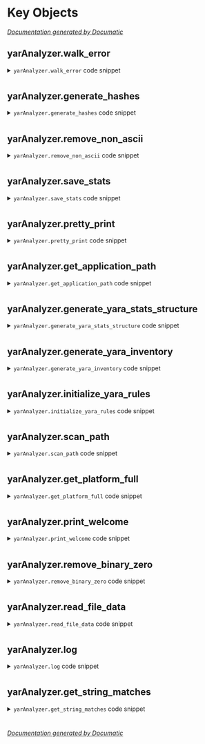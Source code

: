 # Key Objects

[_Documentation generated by Documatic_](https://www.documatic.com)

<!---Documatic-section-yarAnalyzer.walk_error-start--->
## yarAnalyzer.walk_error

<!---Documatic-section-walk_error-start--->
<!---Documatic-block-yarAnalyzer.walk_error-start--->
<details>
	<summary><code>yarAnalyzer.walk_error</code> code snippet</summary>

```python
def walk_error(err):
    if 'Error 3' in str(err):
        log('ERROR', str(err))
    if args.debug:
        traceback.print_exc()
```
</details>
<!---Documatic-block-yarAnalyzer.walk_error-end--->
<!---Documatic-section-walk_error-end--->

# #
<!---Documatic-section-yarAnalyzer.walk_error-end--->

<!---Documatic-section-yarAnalyzer.generate_hashes-start--->
## yarAnalyzer.generate_hashes

<!---Documatic-section-generate_hashes-start--->
<!---Documatic-block-yarAnalyzer.generate_hashes-start--->
<details>
	<summary><code>yarAnalyzer.generate_hashes</code> code snippet</summary>

```python
def generate_hashes(filedata):
    try:
        md5 = hashlib.md5()
        sha1 = hashlib.sha1()
        sha256 = hashlib.sha256()
        md5.update(filedata)
        sha1.update(filedata)
        sha256.update(filedata)
        return (md5.hexdigest(), sha1.hexdigest(), sha256.hexdigest())
    except Exception as e:
        traceback.print_exc()
        return (0, 0, 0)
```
</details>
<!---Documatic-block-yarAnalyzer.generate_hashes-end--->
<!---Documatic-section-generate_hashes-end--->

# #
<!---Documatic-section-yarAnalyzer.generate_hashes-end--->

<!---Documatic-section-yarAnalyzer.remove_non_ascii-start--->
## yarAnalyzer.remove_non_ascii

<!---Documatic-section-remove_non_ascii-start--->
<!---Documatic-block-yarAnalyzer.remove_non_ascii-start--->
<details>
	<summary><code>yarAnalyzer.remove_non_ascii</code> code snippet</summary>

```python
def remove_non_ascii(s):
    nonascii = 'error'
    try:
        new_bytes = []
        for cb in s:
            if cb > 31 and cb < 127:
                new_bytes.append(chr(cb))
            else:
                new_bytes.append(chr(32))
        nonascii = ''.join(new_bytes)
    except Exception as e:
        traceback.print_exc()
        pass
    return nonascii
```
</details>
<!---Documatic-block-yarAnalyzer.remove_non_ascii-end--->
<!---Documatic-section-remove_non_ascii-end--->

# #
<!---Documatic-section-yarAnalyzer.remove_non_ascii-end--->

<!---Documatic-section-yarAnalyzer.save_stats-start--->
## yarAnalyzer.save_stats

<!---Documatic-section-save_stats-start--->
<!---Documatic-block-yarAnalyzer.save_stats-start--->
<details>
	<summary><code>yarAnalyzer.save_stats</code> code snippet</summary>

```python
def save_stats(no_empty=False, identifier='yarAnalyzer', excel_patch=False):
    with open('{0}_file_stats.csv'.format(identifier), 'w') as f_file:
        f_file.write('File;Extension;Size;First Bytes in Hex;First Bytes in ASCII;MD5;SHA1;SHA256;Rule Match;Matched Strings\n')
        for relPath in file_stats:
            if no_empty and len(file_stats[relPath]['matches']) < 1:
                continue
            extension = os.path.splitext(relPath)[1].lower()
            excel_addon = '=' if excel_patch else ''
            try:
                if len(file_stats[relPath]['matches']) > 0:
                    for rule in file_stats[relPath]['matches']:
                        matched_strings = file_stats[relPath]['matches'][rule]
                        f_file.write('{0};{1};{2};{10}"{3}";{10}"{4}";{5};{6};{7};{8};{10}"{9}"\n'.format(relPath, extension, file_stats[relPath]['size'], file_stats[relPath]['firstBytes_Hex'], file_stats[relPath]['firstBytes_Ascii'], file_stats[relPath]['md5'], file_stats[relPath]['sha1'], file_stats[relPath]['sha256'], rule, matched_strings, excel_addon))
                else:
                    f_file.write('{0};{1};{2};{10}"{3}";{10}"{4}";{5};{6};{7};{8};{10}"{9}"\n'.format(relPath, extension, file_stats[relPath]['size'], file_stats[relPath]['firstBytes_Hex'], file_stats[relPath]['firstBytes_Ascii'], file_stats[relPath]['md5'], file_stats[relPath]['sha1'], file_stats[relPath]['sha256'], '-', '-', excel_addon))
                    if args.t:
                        source_file = os.path.join(args.p, relPath)
                        target_file = os.path.join(args.t, os.path.basename(relPath))
                        print('[+] Copying sample with no match to {0}'.format(target_file))
                        shutil.copyfile(source_file, target_file)
            except Exception as e:
                if args.debug:
                    traceback.print_exc()
                print('Error while formatting line - skipping it - CSV results may be incomplete')
    with open('{0}_rule_stats.csv'.format(identifier), 'w') as r_file:
        r_file.write('Rule;Number of Matches;File;MD5;SHA1;SHA256\n')
        for rule in rule_stats:
            if no_empty and len(rule_stats[rule]['files']) < 1:
                continue
            try:
                if len(rule_stats[rule]['files']) > 0:
                    for file in rule_stats[rule]['files']:
                        r_file.write('{0};{1};{2};{3};{4};{5}\n'.format(rule, len(rule_stats[rule]['files']), file, file_stats[file]['md5'], file_stats[file]['sha1'], file_stats[file]['sha256']))
                else:
                    r_file.write('{0};{1};{2};{3};{4};{5}\n'.format(rule, len(rule_stats[rule]['files']), '-', '-', '-', '-'))
            except Exception as e:
                print('Error while formatting line - skipping it - CSV results may be incomplete')
```
</details>
<!---Documatic-block-yarAnalyzer.save_stats-end--->
<!---Documatic-section-save_stats-end--->

# #
<!---Documatic-section-yarAnalyzer.save_stats-end--->

<!---Documatic-section-yarAnalyzer.pretty_print-start--->
## yarAnalyzer.pretty_print

<!---Documatic-section-pretty_print-start--->
<!---Documatic-block-yarAnalyzer.pretty_print-start--->
<details>
	<summary><code>yarAnalyzer.pretty_print</code> code snippet</summary>

```python
def pretty_print(no_empty=False, max_string=26):
    x = PrettyTable(['File', 'Size', 'HHex', 'HAscii', 'Rule Matches'])
    x.padding_width = 1
    x.align['File'] = 'l'
    x.align['Size'] = 'l'
    x.align['HAscii'] = 'l'
    x.align['HHex'] = 'l'
    x.align['Rule Matches'] = 'l'
    for relPath in file_stats:
        if no_empty and len(file_stats[relPath]['matches']) < 1:
            continue
        rules = '\n'.join((rule[:max_string] for rule in file_stats[relPath]['matches']))
        x.add_row([relPath[:max_string], file_stats[relPath]['size'], file_stats[relPath]['firstBytes_Hex'], file_stats[relPath]['firstBytes_Ascii'], rules])
    print(x)
    x = PrettyTable(['Rule', 'Match Count', 'Files'])
    x.padding_width = 1
    x.align['Rule'] = 'l'
    x.align['Match Count'] = 'l'
    x.align['Files'] = 'l'
    for rule in rule_stats:
        if no_empty and len(rule_stats[rule]['files']) < 1:
            continue
        rule_name = rule[:max_string]
        files = '\n'.join((file[:max_string] for file in rule_stats[rule]['files']))
        x.add_row([rule_name, len(rule_stats[rule]['files']), files])
    print(x)
```
</details>
<!---Documatic-block-yarAnalyzer.pretty_print-end--->
<!---Documatic-section-pretty_print-end--->

# #
<!---Documatic-section-yarAnalyzer.pretty_print-end--->

<!---Documatic-section-yarAnalyzer.get_application_path-start--->
## yarAnalyzer.get_application_path

<!---Documatic-section-get_application_path-start--->
<!---Documatic-block-yarAnalyzer.get_application_path-start--->
<details>
	<summary><code>yarAnalyzer.get_application_path</code> code snippet</summary>

```python
def get_application_path():
    try:
        application_path = ''
        if getattr(sys, 'frozen', False):
            application_path = os.path.dirname(os.path.realpath(sys.executable))
        elif __file__:
            application_path = os.path.dirname(__file__)
        if application_path != '':
            pass
        if application_path == '':
            application_path = os.path.dirname(os.path.realpath(__file__))
        return application_path
    except Exception as e:
        log('ERROR', 'Error while evaluation of application path')
```
</details>
<!---Documatic-block-yarAnalyzer.get_application_path-end--->
<!---Documatic-section-get_application_path-end--->

# #
<!---Documatic-section-yarAnalyzer.get_application_path-end--->

<!---Documatic-section-yarAnalyzer.generate_yara_stats_structure-start--->
## yarAnalyzer.generate_yara_stats_structure

<!---Documatic-section-generate_yara_stats_structure-start--->
<!---Documatic-block-yarAnalyzer.generate_yara_stats_structure-start--->
<details>
	<summary><code>yarAnalyzer.generate_yara_stats_structure</code> code snippet</summary>

```python
def generate_yara_stats_structure(yara_rules):
    for rule_set in yara_rules:
        for rule in rule_set:
            rule_stats[rule.identifier] = {}
            rule_stats[rule.identifier]['files'] = []
            rule_stats[rule.identifier]['count'] = 0
```
</details>
<!---Documatic-block-yarAnalyzer.generate_yara_stats_structure-end--->
<!---Documatic-section-generate_yara_stats_structure-end--->

# #
<!---Documatic-section-yarAnalyzer.generate_yara_stats_structure-end--->

<!---Documatic-section-yarAnalyzer.generate_yara_inventory-start--->
## yarAnalyzer.generate_yara_inventory

<!---Documatic-section-generate_yara_inventory-start--->
<!---Documatic-block-yarAnalyzer.generate_yara_inventory-start--->
<details>
	<summary><code>yarAnalyzer.generate_yara_inventory</code> code snippet</summary>

```python
def generate_yara_inventory(output_file, yara_rule_infos):
    log('INFO', 'Generating Inventory')
    try:
        with open(output_file, 'w') as output:
            output.write('Rule File;Rule Name;Description;Reference;Compile Issue\n')
            for rule_file in yara_rule_infos:
                for rule_name in yara_rule_infos[rule_file]:
                    description = '-'
                    reference = '-'
                    if 'description' in yara_rule_infos[rule_file][rule_name]:
                        description = yara_rule_infos[rule_file][rule_name]['description']
                    if 'reference' in yara_rule_infos[rule_file][rule_name]:
                        reference = yara_rule_infos[rule_file][rule_name]['reference']
                    description = description.replace('; ', ' / ').replace(';', ' ')
                    reference = reference.replace('; ', ' / ').replace(';', ' ')
                    output.write('{0};{1};{2};{3};\n'.format(rule_file, rule_name, description, reference))
    except Exception as e:
        traceback.print_exc()
```
</details>
<!---Documatic-block-yarAnalyzer.generate_yara_inventory-end--->
<!---Documatic-section-generate_yara_inventory-end--->

# #
<!---Documatic-section-yarAnalyzer.generate_yara_inventory-end--->

<!---Documatic-section-yarAnalyzer.initialize_yara_rules-start--->
## yarAnalyzer.initialize_yara_rules

<!---Documatic-section-initialize_yara_rules-start--->
<!---Documatic-block-yarAnalyzer.initialize_yara_rules-start--->
<details>
	<summary><code>yarAnalyzer.initialize_yara_rules</code> code snippet</summary>

```python
def initialize_yara_rules(rule_path, rules_extension):
    yara_rule_infos = {}
    yara_rules = []
    dummy = ''
    if os.path.isdir(rule_path):
        try:
            for (root, directories, files) in scandir.walk(rule_path, onerror=walk_error, followlinks=False):
                for file in files:
                    try:
                        yaraRuleFile = os.path.join(root, file)
                        if file.startswith('.') or file.startswith('~') or file.startswith('_'):
                            continue
                        extension = os.path.splitext(file)[1].lower()
                        if extension == '.{0}'.format(rules_extension):
                            try:
                                compiledRules = yara.compile(yaraRuleFile, externals={'filename': dummy, 'filepath': dummy, 'extension': dummy, 'filetype': dummy, 'id': dummy, 'md5': dummy})
                                for rule in compiledRules:
                                    if file not in yara_rule_infos:
                                        yara_rule_infos[file] = {}
                                    if rule.identifier not in yara_rule_infos[file]:
                                        yara_rule_infos[file][rule.identifier] = {}
                                    if 'description' in rule.meta:
                                        yara_rule_infos[file][rule.identifier]['description'] = rule.meta['description']
                                    if 'reference' in rule.meta:
                                        yara_rule_infos[file][rule.identifier]['reference'] = rule.meta['reference']
                                yara_rules.append(compiledRules)
                                log('INFO', 'Initialized Yara rules from %s' % file)
                            except Exception as e:
                                log('ERROR', 'Error in Yara file: %s' % file)
                                if args.debug:
                                    traceback.print_exc()
                    except Exception as e:
                        log('ERROR', 'Error reading signature file %s ERROR: %s' % yaraRuleFile)
                        if args.debug:
                            traceback.print_exc()
        except Exception as e:
            log('ERROR', 'Error reading signature folder /signatures/')
            if args.debug:
                traceback.print_exc()
    else:
        try:
            compiledRules = yara.compile(rule_path, externals={'filename': dummy, 'filepath': dummy})
            yara_rules.append(compiledRules)
            log('INFO', 'Initialized Yara rules from %s' % rule_path)
        except Exception as e:
            log('ERROR', 'Error in Yara file: %s' % rule_path)
            if args.debug:
                traceback.print_exc()
    return (yara_rules, yara_rule_infos)
```
</details>
<!---Documatic-block-yarAnalyzer.initialize_yara_rules-end--->
<!---Documatic-section-initialize_yara_rules-end--->

# #
<!---Documatic-section-yarAnalyzer.initialize_yara_rules-end--->

<!---Documatic-section-yarAnalyzer.scan_path-start--->
## yarAnalyzer.scan_path

<!---Documatic-section-scan_path-start--->
<!---Documatic-block-yarAnalyzer.scan_path-start--->
<details>
	<summary><code>yarAnalyzer.scan_path</code> code snippet</summary>

```python
def scan_path(path, rule_sets, num_first_bytes=6):
    log('INFO', 'Scanning %s ...  ' % path)
    c = 0
    app_path = get_application_path()
    for (root, directories, files) in scandir.walk(path, onerror=walk_error, followlinks=False):
        for filename in files:
            try:
                filePath = os.path.join(root, filename)
                relPath = filePath[len(path):]
                fileSize = os.stat(filePath).st_size
                if fileSize > args.m * 1024 * 1024:
                    continue
                file_stats[relPath] = {}
                file_stats[relPath]['matches'] = {}
                file_stats[relPath]['size'] = fileSize
                fileData = ''
                md5 = '-'
                sha1 = '-'
                sha256 = '-'
                fileData = read_file_data(filePath)
                if len(fileData) > 1:
                    file_stats[relPath]['firstBytes_Hex'] = '%s' % fileData[:num_first_bytes].hex()
                    file_stats[relPath]['firstBytes_Ascii'] = '%s' % remove_non_ascii(fileData[:num_first_bytes])
                else:
                    file_stats[relPath]['firstBytes_Hex'] = '-'
                    file_stats[relPath]['firstBytes_Ascii'] = '-'
                (md5, sha1, sha256) = generate_hashes(fileData)
                file_stats[relPath]['md5'] = md5
                file_stats[relPath]['sha1'] = sha1
                file_stats[relPath]['sha256'] = sha256
                log('DEBUG', 'MD5: %s SHA1: %s SHA256: %s FILE: %s' % (md5, sha1, sha256, filePath))
                if args.printAll:
                    print('FILE: %s' % filePath)
                try:
                    for rules in rule_sets:
                        matches = rules.match(data=fileData, externals={'filename': filename.lower(), 'filepath': filePath.lower()})
                        if matches:
                            for match in matches:
                                description = 'not set'
                                if hasattr(match, 'meta'):
                                    if 'description' in match.meta:
                                        description = match.meta['description']
                                matched_strings = ''
                                if hasattr(match, 'strings'):
                                    matched_strings = get_string_matches(match.strings)
                                if relPath not in file_stats:
                                    file_stats[relPath] = {}
                                if 'matches' not in file_stats[relPath]:
                                    file_stats[relPath]['matches'] = {}
                                file_stats[relPath]['matches'][match.rule] = matched_strings
                                if match.rule not in rule_stats:
                                    rule_stats[match.rule] = {}
                                if 'files' not in rule_stats[match.rule]:
                                    rule_stats[match.rule]['files'] = []
                                rule_stats[match.rule]['files'].append(relPath)
                except Exception as e:
                    if args.debug:
                        traceback.print_exc()
            except Exception as e:
                if args.debug:
                    traceback.print_exc()
```
</details>
<!---Documatic-block-yarAnalyzer.scan_path-end--->
<!---Documatic-section-scan_path-end--->

# #
<!---Documatic-section-yarAnalyzer.scan_path-end--->

<!---Documatic-section-yarAnalyzer.get_platform_full-start--->
## yarAnalyzer.get_platform_full

<!---Documatic-section-get_platform_full-start--->
<!---Documatic-block-yarAnalyzer.get_platform_full-start--->
<details>
	<summary><code>yarAnalyzer.get_platform_full</code> code snippet</summary>

```python
def get_platform_full():
    type_info = ''
    try:
        type_info = '%s PROC: %s ARCH: %s' % (' '.join(platform.win32_ver()), platform.processor(), ' '.join(platform.architecture()))
    except Exception as e:
        type_info = ' '.join(platform.win32_ver())
    return type_info
```
</details>
<!---Documatic-block-yarAnalyzer.get_platform_full-end--->
<!---Documatic-section-get_platform_full-end--->

# #
<!---Documatic-section-yarAnalyzer.get_platform_full-end--->

<!---Documatic-section-yarAnalyzer.print_welcome-start--->
## yarAnalyzer.print_welcome

<!---Documatic-section-print_welcome-start--->
<!---Documatic-block-yarAnalyzer.print_welcome-start--->
<details>
	<summary><code>yarAnalyzer.print_welcome</code> code snippet</summary>

```python
def print_welcome():
    print('=======================================================================')
    print('                       ___                __                      ')
    print('     __  ______ ______/   |  ____  ____ _/ /_  ______  ___  _____ ')
    print('    / / / / __ `/ ___/ /| | / __ \\/ __ `/ / / / /_  / / _ \\/ ___/ ')
    print('   / /_/ / /_/ / /  / ___ |/ / / / /_/ / / /_/ / / /_/  __/ /     ')
    print('   \\__, /\\__,_/_/  /_/  |_/_/ /_/\\__,_/_/\\__, / /___/\\___/_/      ')
    print('  /____/                                /____/                    ')
    print('  ')
    print('  by Florian Roth')
    print('  November 2019')
    print('  Version %s' % __version__)
    print('  ')
    print('=======================================================================')
    print('  ')
```
</details>
<!---Documatic-block-yarAnalyzer.print_welcome-end--->
<!---Documatic-section-print_welcome-end--->

# #
<!---Documatic-section-yarAnalyzer.print_welcome-end--->

<!---Documatic-section-yarAnalyzer.remove_binary_zero-start--->
## yarAnalyzer.remove_binary_zero

<!---Documatic-section-remove_binary_zero-start--->
<!---Documatic-block-yarAnalyzer.remove_binary_zero-start--->
<details>
	<summary><code>yarAnalyzer.remove_binary_zero</code> code snippet</summary>

```python
def remove_binary_zero(s):
    new_bytes = []
    for cb in s:
        if cb != 0:
            new_bytes.append(chr(cb))
        else:
            new_bytes.append(chr(32))
    return ''.join(new_bytes)
```
</details>
<!---Documatic-block-yarAnalyzer.remove_binary_zero-end--->
<!---Documatic-section-remove_binary_zero-end--->

# #
<!---Documatic-section-yarAnalyzer.remove_binary_zero-end--->

<!---Documatic-section-yarAnalyzer.read_file_data-start--->
## yarAnalyzer.read_file_data

<!---Documatic-section-read_file_data-start--->
<!---Documatic-block-yarAnalyzer.read_file_data-start--->
<details>
	<summary><code>yarAnalyzer.read_file_data</code> code snippet</summary>

```python
def read_file_data(filePath):
    fileData = ''
    try:
        with open(filePath, 'rb') as f:
            fileData = f.read()
    except Exception as e:
        log('DEBUG', 'Cannot open file %s (access denied)' % filePath)
    finally:
        return fileData
```
</details>
<!---Documatic-block-yarAnalyzer.read_file_data-end--->
<!---Documatic-section-read_file_data-end--->

# #
<!---Documatic-section-yarAnalyzer.read_file_data-end--->

<!---Documatic-section-yarAnalyzer.log-start--->
## yarAnalyzer.log

<!---Documatic-section-log-start--->
<!---Documatic-block-yarAnalyzer.log-start--->
<details>
	<summary><code>yarAnalyzer.log</code> code snippet</summary>

```python
def log(mes_type, message):
    if not args.debug and mes_type == 'DEBUG':
        return
    print('[%s]: %s' % (mes_type, message))
```
</details>
<!---Documatic-block-yarAnalyzer.log-end--->
<!---Documatic-section-log-end--->

# #
<!---Documatic-section-yarAnalyzer.log-end--->

<!---Documatic-section-yarAnalyzer.get_string_matches-start--->
## yarAnalyzer.get_string_matches

<!---Documatic-section-get_string_matches-start--->
<!---Documatic-block-yarAnalyzer.get_string_matches-start--->
<details>
	<summary><code>yarAnalyzer.get_string_matches</code> code snippet</summary>

```python
def get_string_matches(strings):
    try:
        string_matches = []
        matching_strings = ''
        for string in strings:
            extract = string[2]
            if not extract in string_matches:
                string_matches.append(extract)
        string_num = 1
        for string in string_matches:
            if b'\x00' in string:
                matching_strings += ' Str' + str(string_num) + '(U): ' + remove_binary_zero(string)
            else:
                matching_strings += ' Str' + str(string_num) + '(A): ' + remove_binary_zero(string)
            string_num += 1
        if len(matching_strings) > 140:
            matching_strings = matching_strings[:140] + ' ... (truncated)'
        return matching_strings.lstrip(' ')
    except:
        traceback.print_exc()
```
</details>
<!---Documatic-block-yarAnalyzer.get_string_matches-end--->
<!---Documatic-section-get_string_matches-end--->

# #
<!---Documatic-section-yarAnalyzer.get_string_matches-end--->

[_Documentation generated by Documatic_](https://www.documatic.com)